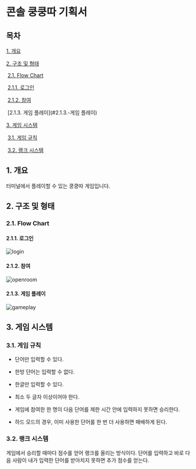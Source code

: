 # 콘솔 쿵쿵따 기획서

## 목차

[1. 개요](#1.-개요)

[2. 구조 및 형태](#2.-구조-및-형태)

​	[2.1. Flow Chart](#2.1.-Flow-Chart)

​		[2.1.1. 로그인](#2.1.1.-로그인)

​		[2.1.2. 참여](#2.1.2.-참여)

​		[2.1.3. 게임 플레이](#2.1.3.-게임 플레이)

[3. 게임 시스템](#3.-게임-시스템)

​	[3.1. 게임 규칙](#3.1.-게임-규칙)

​	[3.2. 랭크 시스템](#3.2.-랭크-시스템)

## 1. 개요

터미널에서 플레이할 수 있는 쿵쿵따 게임입니다. 

## 2. 구조 및 형태

### 2.1. Flow Chart

#### 2.1.1. 로그인

![login](https://user-images.githubusercontent.com/18232901/58701906-40d29900-83df-11e9-8e28-e4c3984b0579.jpg)



#### 2.1.2. 참여

![openroom](https://user-images.githubusercontent.com/18232901/58701925-4e881e80-83df-11e9-93b1-82543ca2bccb.jpg)

#### 2.1.3. 게임 플레이

![gameplay](https://user-images.githubusercontent.com/18232901/58701664-7b880180-83de-11e9-9d0b-14c12e1ce073.jpg)



## 3. 게임 시스템

### 3.1. 게임 규칙

- 단어만 입력할 수 있다.
- 한방 단어는 입력할 수 없다.
- 한글만 입력할 수 있다.
- 최소 두 글자 이상이어야 한다.

- 게임에 참여한 한 명이 다음 단어를 제한 시간 안에 입력하지 못하면 승리한다.
- 하드 모드의 경우, 이미 사용한 단어를 한 번 더 사용하면 패배하게 된다. 



### 3.2. 랭크 시스템

게임에서 승리할 때마다 점수를 얻어 랭크를 올리는 방식이다. 단어를 입력하고 바로 다음 사람이 내가 입력한 단어를 받아치지 못하면 추가 점수를 얻는다.